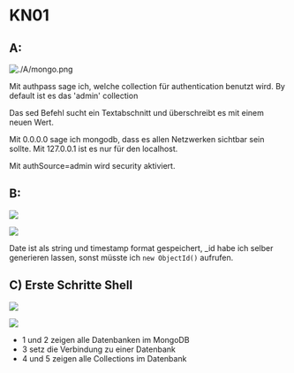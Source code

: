# KN01

## A:

![./A/mongo.png]()

Mit authpass sage ich, welche collection für authentication benutzt wird. By default ist es das 'admin' collection

Das sed Befehl sucht ein Textabschnitt und überschreibt es mit einem neuen Wert.

Mit 0.0.0.0 sage ich mongodb, dass es allen Netzwerken sichtbar sein sollte. Mit 127.0.0.1 ist es nur für den localhost.

Mit authSource=admin wird security aktiviert.

## B:

![](./B/json_before.png)

![](./B/json_after.png)

Date ist als string und timestamp format gespeichert, _id habe ich selber generieren lassen, sonst müsste ich `new ObjectId()` aufrufen.

## C) Erste Schritte Shell

![](./C/compass.png)

![](./C/shell.png)

- 1 und 2 zeigen alle Datenbanken im MongoDB
- 3 setz die Verbindung zu einer Datenbank
- 4 und 5 zeigen alle Collections im Datenbank

